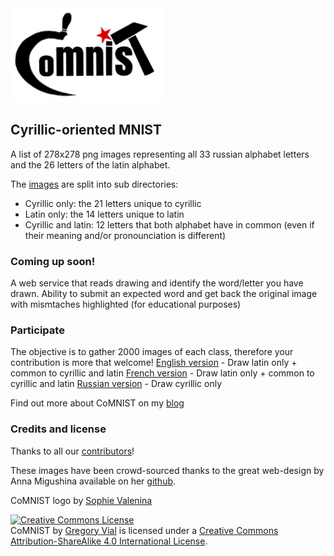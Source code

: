 <img src="logo.png" height="150">

## Cyrillic-oriented MNIST

A list of 278x278 png images representing all 33 russian alphabet letters and the 26 letters of the latin alphabet.

The [images](images/) are split into sub directories:
* Cyrillic only: the 21 letters unique to cyrillic
* Latin only: the 14 letters unique to latin
* Cyrillic and latin: 12 letters that both alphabet have in common (even if their meaning and/or pronounciation is different)

### Coming up soon!
A web service that reads drawing and identify the word/letter you have drawn.
Ability to submit an expected word and get back the original image with mismtaches highlighted (for educational purposes)

### Participate
The objective is to gather 2000 images of each class, therefore your contribution is more that welcome!
[English version](http://comnist.gregvi.al) - Draw latin only + common to cyrillic and latin
[French version](http://comnist.gregvi.al/?fr) - Draw latin only + common to cyrillic and latin
[Russian version](http://comnist.gregvi.al/?ru) - Draw cyrillic only

Find out more about CoMNIST on my [blog](http://ds.gregvi.al/2017/02/28/CoMNIST/)

### Credits and license

Thanks to all our [contributors](contributors.md)!

These images have been crowd-sourced thanks to the great web-design by Anna Migushina available on her [github](https://github.com/migusta/coMNIST).

CoMNIST logo by [Sophie Valenina](http://www.facebook.com/pg/catandtonicdesigns)

<a rel="license" href="http://creativecommons.org/licenses/by-sa/4.0/"><img alt="Creative Commons License" style="border-width:0" src="https://i.creativecommons.org/l/by-sa/4.0/88x31.png" /></a><br /><span xmlns:dct="http://purl.org/dc/terms/" property="dct:title">CoMNIST</span> by <a xmlns:cc="http://creativecommons.org/ns#" href="https://github.com/GregVial/CoMNIST" property="cc:attributionName" rel="cc:attributionURL">Gregory Vial</a> is licensed under a <a rel="license" href="http://creativecommons.org/licenses/by-sa/4.0/">Creative Commons Attribution-ShareAlike 4.0 International License</a>.

